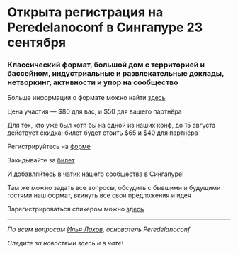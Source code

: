 # Открыта регистрация на **Peredelanoconf** в Сингапуре 23 сентября

### Классический формат, большой дом с территорией и бассейном, индустриальные и развлекательные доклады, нетворкинг, активности и упор на сообщество

Больше информации о формате можно найти [здесь](/./confs/standard.md)

Цена участия — $80 для вас, и $50 для вашего партнёра

Для тех, кто уже был хотя бы на одной из наших конф, до 15 августа действует скидка: билет будет стоить $65 и $40 для партнёра

Регистрируйтесь на [форме]( https://docs.google.com/forms/d/1TZyg9wmxiSTNAy6jnL7QCqrE5zc7VscX_ngNXZdnBFk)

Закидывайте за [билет](/./guides/how-to-pay.md)

И добавляйтесь в [чатик](https://t.me/peredelano_singapore) нашего сообщества в Сингапуре! 

Там же можно задать все вопросы, обсудить с бывшими и будущими гостями наш формат, вкинуть все свои предложения и идея

Зарегистрироваться спикером можно [здесь](/./guides/tech-speech.md)

---

_По всем вопросам [Илья Лахов](https://t.me/ilakhov), основатель Peredelanoconf_

_Следите за новостями здесь и в чате!_
